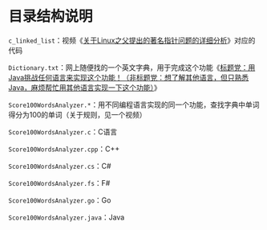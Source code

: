 # 目录结构说明

`c_linked_list`：视频《[关于Linux之父提出的著名指针问题的详细分析](https://www.bilibili.com/video/BV1H94y1j7L7)》对应的代码

`Dictionary.txt`：网上随便找的一个英文字典，用于完成这个功能《[标题党：用Java挑战任何语言来实现这个功能！（非标题党：想了解其他语言，但只熟悉Java，麻烦帮忙用其他语言实现一下这个功能）](https://www.bilibili.com/video/BV1Vu4y1s7Le)》

`Score100WordsAnalyzer.*`：用不同编程语言实现的同一个功能，查找字典中单词得分为100的单词（关于规则，见一个视频）

`Score100WordsAnalyzer.c`：C语言

`Score100WordsAnalyzer.cpp`：C++

`Score100WordsAnalyzer.cs`：C#

`Score100WordsAnalyzer.fs`：F#

`Score100WordsAnalyzer.go`：Go

`Score100WordsAnalyzer.java`：Java